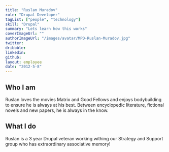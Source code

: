 ```yaml
---
title: "Ruslan Muradov"
role: "Drupal Developer"
tagList: ["people", "technology"]
skill: "Drupal"
summary: "Lets learn how this works"
coverImageUrl: ""
authorImageUrl: "/images/avatar/MPD-Ruslan-Muradov.jpg"
twitter:
dribbble:
linkedin:
github:
layout: employee
date: "2012-5-8"
---
```


## Who I am

Ruslan loves the movies Matrix and Good Fellows and enjoys bodybuilding to ensure he is always at his best. Between encyclopedic literature, fictional novels and new papers, he is always in the know. 

## What I do

Ruslan is a 3 year Drupal veteran working withing our Strategy and Support group who has extraordinary associative memory! 